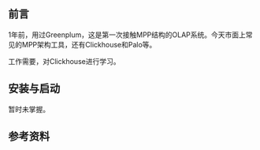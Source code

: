 
## 前言
1年前，用过Greenplum，这是第一次接触MPP结构的OLAP系统。今天市面上常见的MPP架构工具，还有Clickhouse和Palo等。

工作需要，对Clickhouse进行学习。

## 安装与启动
暂时未掌握。


## 参考资料


